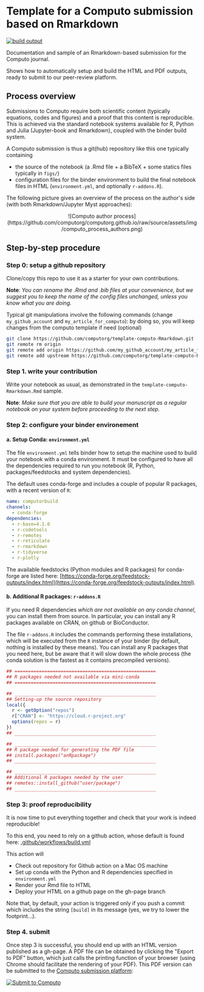 
# Template for a Computo submission based on Rmarkdown

[![build output](https://github.com/computorg/template-computo-Rmarkdown/workflows/build/badge.svg)](https://computorg.github.io/template-computo-Rmarkdown/)
<!--[![Binder](https://binder.pangeo.io/badge_logo.svg)](https://mybinder.org/v2/gh/computorg/template-computo-Rmarkdown/main?urlpath=rstudio)-->

Documentation and sample of an Rmarkdown-based submission for the Computo journal.

Shows how to automatically setup and build the HTML and PDF outputs, ready to submit to our peer-review platform.

## Process overview

Submissions to Computo require both scientific content (typically equations, codes and figures) and a proof that this content is reproducible. This is achieved via the standard notebook systems available for R, Python and Julia (Jupyter-book and Rmarkdown), coupled with the binder build system. 

A Computo submission is thus a git(hub) repository like this one typically containing 

- the source of the notebook (a .Rmd file + a BibTeX + some statics files typically in `figs/`)
- configuration files for the binder environment to build the final notebook files in HTML (`environment.yml`, and optionally `r-addons.R`). 

The following picture gives an overview of the process on the author's side (with both Rmarkdown/Jupyter Myst approaches):

<center>
![Computo author process](https://github.com/computorg/computorg.github.io/raw/source/assets/img/computo_process_authors.png)
</center>

## Step-by-step procedure

### Step 0: setup a github repository

Clone/copy this repo to use it as a starter for your own contributions.

**Note**: _You can rename the .Rmd and .bib files at your convenience, but we suggest you to keep the name of the config files unchanged, unless you know what you are doing._

Typical git manipulations involve the following commands (change `my_github_account` and `my_article_for_computo`): by doing so, you will keep changes from the computo template if need (optional)

``` bash
git clone https://github.com/computorg/template-computo-Rmarkdown.git
git remote rm origin
git remote add origin https://github.com/my_github_account/my_article_for_computo.git
git remote add upstream https://github.com/computorg/template-computo-Rmarkdown
```

### Step 1. write your contribution 

Write your notebook as usual, as demonstrated in the `template-computo-Rmarkdown.Rmd` sample.

**Note**: _Make sure that you are able to build your manuscript as a regular notebook on your system before proceeding to the next step._

### Step 2: configure your binder environement

#### a. Setup Conda: `environment.yml`

The file `environment.yml` tells binder how to setup the machine used to build your notebook with a conda environment. It must be configured to have all the dependencies required to run you notebook (R, Python, packages/feedstocks and system dependencies).

The default uses conda-forge and includes a couple of popular R packages, with a recent version of `R`:

``` yaml
name: computorbuild
channels:
  - conda-forge
dependencies:
  - r-base=4.1.0
  - r-codetools
  - r-remotes
  - r-reticulate
  - r-rmarkdown
  - r-tidyverse
  - r-plotly
```

The available feedstocks (Python modules and R packages) for conda-forge are listed here: [https://conda-forge.org/feedstock-outputs/index.html](https://conda-forge.org/feedstock-outputs/index.html).

#### b. Additional R packages: `r-addons.R`

If you need R dependencies _which are not available on any conda channel_, you can install them from source. In particular, you can install any R packages available on CRAN, on github or BioConductor. 

The file `r-addons.R` includes the commands performing these installations, which will be executed from the `R` instance of your binder (by default, nothing is installed by these means). You can install any R packages that you need here, but be aware that it will slow down the whole process (the conda solution is the fastest as it contains precompiled versions).

```r
## ====================================================
## R packages needed not available via mini-conda
## ====================================================

## ____________________________________________________
## Setting-up the source repository
local({
  r <- getOption("repos")
  r["CRAN"] <- "https://cloud.r-project.org"
  options(repos = r)
})
## ____________________________________________________

## ____________________________________________________
## R package needed for generating the PDF file
## install.packages("anRpackage")
## ____________________________________________________

## ____________________________________________________
## Additional R packages needed by the user
## remotes::install_github("user/package")
## ____________________________________________________
```

### Step 3: proof reproducibility

It is now time to put everything together and check that your work is indeed reproducible! 

To this end, you need to rely on a github action, whose default is found here: [.github/workflows/build.yml](https://github.com/computorg/template-computo-Rmarkdown/blob/main/.github/workflows/build.yml)

This action will

- Check out repository for Github action on a Mac OS machine
- Set up conda with the Python and R dependencies specified in `environment.yml`
- Render your Rmd file to HTML
- Deploy your HTML on a github page on the gh-page branch

Note that, by default, your action is triggered only if you push a commit which includes the string `[build]` in its message (yes, we try to lower the footprint...).

### Step 4. submit

Once step 3 is successful, you should end up with an HTML version published as a gh-page. A PDF file can be obtained by clicking the "Export to PDF" button, which just calls the printing function of your browser (using Chrome should facilitate the rendering of your PDF). This PDF version can be submitted to the [Computo submission platform](https://computo.scholasticahq.com/):

<div id="scholastica-submission-button" style="margin-top: 10px; margin-bottom: 10px;"><a href="https://computo.scholasticahq.com/for-authors" style="outline: none; border: none;"><img style="outline: none; border: none;" src="https://s3.amazonaws.com/docs.scholastica/law-review-submission-button/submit_via_scholastica.png" alt="Submit to Computo"></a></div>
